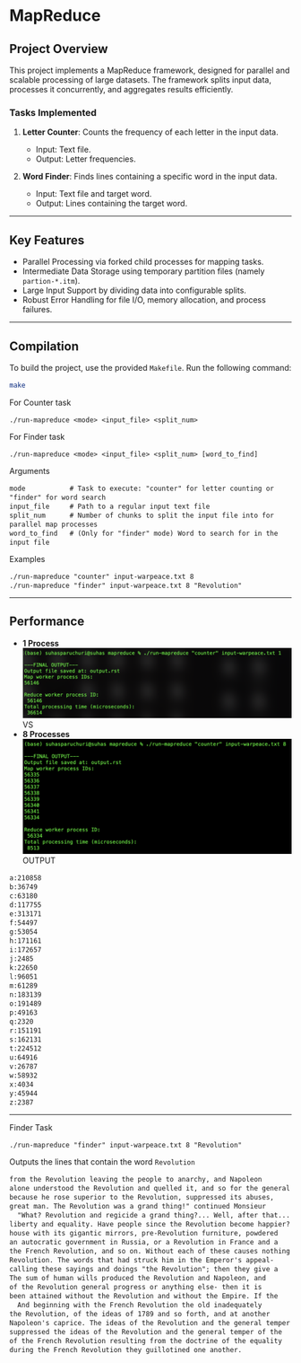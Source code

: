 # MapReduce 
## Project Overview
This project implements a MapReduce framework, designed for parallel and scalable processing of large datasets. The framework splits input data, processes it concurrently, and aggregates results efficiently.

### **Tasks Implemented**
1. **Letter Counter**: Counts the frequency of each letter in the input data.
   - Input: Text file.
   - Output: Letter frequencies.

2. **Word Finder**: Finds lines containing a specific word in the input data.
   - Input: Text file and target word.
   - Output: Lines containing the target word.

---

## Key Features
- Parallel Processing via forked child processes for mapping tasks.
- Intermediate Data Storage using temporary partition files (namely `partion-*.itm`).
- Large Input Support by dividing data into configurable splits.
- Robust Error Handling for file I/O, memory allocation, and process failures.

---
## **Compilation**
To build the project, use the provided `Makefile`. Run the following command:
```bash
make
```
For Counter task
```
./run-mapreduce <mode> <input_file> <split_num>
```
For Finder task
```
./run-mapreduce <mode> <input_file> <split_num> [word_to_find]
```
Arguments
```
mode           # Task to execute: "counter" for letter counting or "finder" for word search
input_file     # Path to a regular input text file
split_num      # Number of chunks to split the input file into for parallel map processes
word_to_find   # (Only for "finder" mode) Word to search for in the input file
```
Examples
```
./run-mapreduce "counter" input-warpeace.txt 8
./run-mapreduce "finder" input-warpeace.txt 8 "Revolution"
```
---
## **Performance**
- **1 Process**
![Alt Text](images/img1.png)
VS 
- **8 Processes**
![Alt Text](images/img2.png)
OUTPUT
```
a:210858
b:36749
c:63180
d:117755
e:313171
f:54497
g:53054
h:171161
i:172657
j:2485
k:22650
l:96051
m:61289
n:183139
o:191489
p:49163
q:2320
r:151191
s:162131
t:224512
u:64916
v:26787
w:58932
x:4034
y:45944
z:2387
```
---
Finder Task
```
./run-mapreduce "finder" input-warpeace.txt 8 "Revolution"
```
Outputs the lines that contain the word `Revolution`
```
from the Revolution leaving the people to anarchy, and Napoleon             
alone understood the Revolution and quelled it, and so for the general      
because he rose superior to the Revolution, suppressed its abuses,          
great man. The Revolution was a grand thing!" continued Monsieur            
  "What? Revolution and regicide a grand thing?... Well, after that...      
liberty and equality. Have people since the Revolution become happier?      
house with its gigantic mirrors, pre-Revolution furniture, powdered         
an autocratic government in Russia, or a Revolution in France and a         
the French Revolution, and so on. Without each of these causes nothing      
Revolution. The words that had struck him in the Emperor's appeal-          
calling these sayings and doings "the Revolution"; then they give a         
The sum of human wills produced the Revolution and Napoleon, and            
of the Revolution general progress or anything else- then it is             
been attained without the Revolution and without the Empire. If the         
  And beginning with the French Revolution the old inadequately             
the Revolution, of the ideas of 1789 and so forth, and at another           
Napoleon's caprice. The ideas of the Revolution and the general temper      
suppressed the ideas of the Revolution and the general temper of the        
of the French Revolution resulting from the doctrine of the equality        
during the French Revolution they guillotined one another.                  

```



